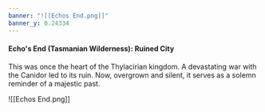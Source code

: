 ```yaml
---
banner: "![[Echos End.png]]"
banner_y: 0.24334
---
```

#### Echo's End (Tasmanian Wilderness): Ruined City

This was once the heart of the Thylacirian kingdom. A devastating war with the Canidor led to its ruin. Now, overgrown and silent, it serves as a solemn reminder of a majestic past.

![[Echos End.png]]